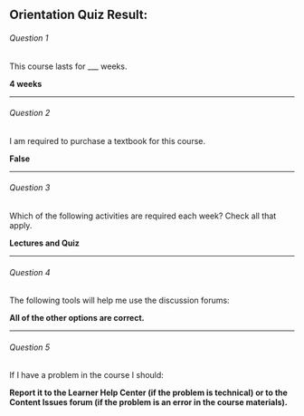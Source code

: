 ## Orientation Quiz Result:

###### Question 1
This course lasts for ___ weeks.

__4 weeks__

---
###### Question 2
I am required to purchase a textbook for this course.

__False__

---
###### Question 3
Which of the following activities are required each week? Check all that apply.

__Lectures and Quiz__

---
###### Question 4
The following tools will help me use the discussion forums:

__All of the other options are correct.__

---
###### Question 5
If I have a problem in the course I should:

__Report it to the Learner Help Center (if the problem is
technical) or to the Content Issues forum (if the problem is an
error in the course materials).__